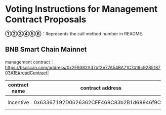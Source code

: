 # Voting Instructions for Management Contract Proposals

**①②③④⑤⑥**：Represents the call method number in README.

## BNB Smart Chain Mainnet

management contract：https://bscscan.com/address/0x2E9382A37bf3e77A54BA71C7419c928518703A1E#readContract|

|contract name|contract address|Proposal ID|Proposal operation|invoke methods|data call|
| --- | --- | --- |--- | --- | --- |
| Incentive| 0x63367192D0626362CFF469C83b2B1d69946f9CCD | 113 |**③** cancel Blacklisting |  cancelBlacklisting   | 0x4997bef90000000000000000000000000000000000000000000000000000000000000020000000000000000000000000000000000000000000000000000000000000000100000000000000000000000040bb82106acf8c613c5ab4e734e32c0d09936e0b  |

